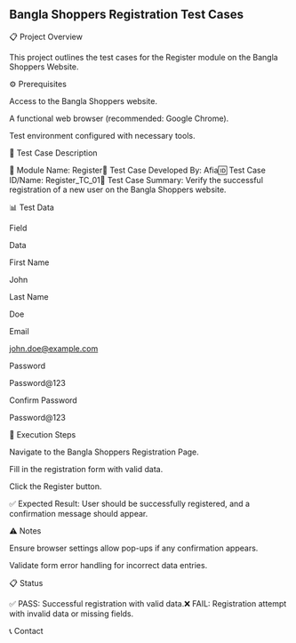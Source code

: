 ## Bangla Shoppers Registration Test Cases ##

📋 Project Overview

This project outlines the test cases for the Register module on the Bangla Shoppers Website.

⚙️ Prerequisites

Access to the Bangla Shoppers website.

A functional web browser (recommended: Google Chrome).

Test environment configured with necessary tools.

📝 Test Case Description

📌 Module Name: Register👤 Test Case Developed By: Afia🆔 Test Case ID/Name: Register_TC_01📄 Test Case Summary: Verify the successful registration of a new user on the Bangla Shoppers website.

📊 Test Data

Field

Data

First Name

John

Last Name

Doe

Email

john.doe@example.com

Password

Password@123

Confirm Password

Password@123

🚀 Execution Steps

Navigate to the Bangla Shoppers Registration Page.

Fill in the registration form with valid data.

Click the Register button.

✅ Expected Result: User should be successfully registered, and a confirmation message should appear.

⚠️ Notes

Ensure browser settings allow pop-ups if any confirmation appears.

Validate form error handling for incorrect data entries.

📋 Status

✅ PASS: Successful registration with valid data.❌ FAIL: Registration attempt with invalid data or missing fields.

📞 Contact

